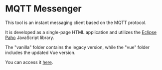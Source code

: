 # MQTT Messenger

This tool is an instant messaging client based on the MQTT protocol.

It is developed as a single-page HTML application and utilizes the [Eclipse Paho](https://github.com/eclipse/paho.mqtt.javascript) JavaScript library.

The "vanilla" folder contains the legacy version, while the "vue" folder includes the updated Vue version.

You can access it [here](https://zyzalfors.github.io/MQTTMessenger/index.html).
